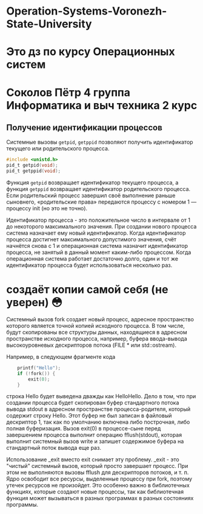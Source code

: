 # Operation-Systems-Voronezh-State-University
# Это дз по курсу Операционных систем
# Соколов Пётр 4 группа Информатика и выч техника 2 курс

## Получение идентификации процессов

Системные вызовы `getpid`, `getppid` позволяют получить идентификатор текущего или родительского процесса.

```c
#include <unistd.h>
pid_t getpid(void);
pid_t getppid(void);
```

Функция `getpid` возвращает идентификатор текущего процесса, а функция `getppid` возвращает идентификатор родительского процесса.
Если родительский процесс завершил своё выполнение раньше сыновнего, «родительские права» передаются процессу с номером 1 —
процессу init (но это не точно).

Идентификатор процесса - это положительное число в интервале от 1 до некоторого максимального значения.
При создании нового процесса система назначает ему новый идентификатор.
Когда идентификатор процесса достигнет максимального допустимого значения, счёт начнётся снова с 1
и операционная система назначит идентификатор процесса, не занятый в данный момент каким-либо процессом.
Когда операционная система работает достаточно долго, один и тот же идентификатор процесса будет использоваться несколько раз.


# создаёт копии самой себя (не уверен) 😳
Системный вызов fork создает новый процесс, адресное пространство которого является точной копией исходного процесса. В том числе, будут скопированы все структуры данных, находящиеся в адресном пространстве исходного процесса, например, буфера ввода-вывода высокоуровневых дескрипторов потока (FILE * или std::ostream).

Например, в следующем фрагменте кода

```c
    printf("Hello");
    if (!fork()) {
        exit(0);
    }
```

строка Hello будет выведена дважды как HelloHello. Дело в том, что при создании процесса будет скопирован буфер стандартного потока вывода stdout в адресном пространстве процесса-родителя, который содержит строку Hello. Этот буфер не был записан в файловый дескриптор 1, так как по умолчанию включена либо построчная, либо полная буферизация. Вызов exit(0) в процессе-сыне перед завершением процесса выполнит операцию fflush(stdout), которая выполнит системный вызов write и запишет содержимое буфера на стандартный поток вывода еще раз.

Использование _exit вместо exit снимает эту проблему. _exit - это "чистый" системный вызов, который просто завершает процесс. При этом не выполняются вызовы fflush для дескрипторов потоков, и т. п. Ядро освободит все ресурсы, выделенные процессу при fork, поэтому утечек ресурсов не произойдет. Это особенно важно в библиотечных функциях, которые создают новые процессы, так как библиотечная функция может вызываться в разных программах в разных состояниях программы.
